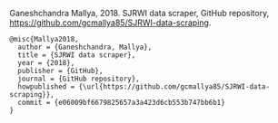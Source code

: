 Ganeshchandra Mallya, 2018. SJRWI data scraper, GitHub repository, https://github.com/gcmallya85/SJRWI-data-scraping.
```
@misc{Mallya2018,
  author = {Ganeshchandra, Mallya},
  title = {SJRWI data scraper},
  year = {2018},
  publisher = {GitHub},
  journal = {GitHub repository},
  howpublished = {\url{https://github.com/gcmallya85/SJRWI-data-scraping}},
  commit = {e06009bf6679825657a3a423d6cb553b747bb6b1}
} 
```
